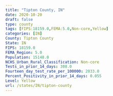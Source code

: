 ```yaml
---
title: "Tipton County, IN"
date: 2020-10-20
draft: false
type: county
tags: [FIPS:18159.0,FEMA:5.0,Non-core,Yellow]
categories: [IN]
County: Tipton County
State: IN
FIPS: 18159.0
FEMA_Region: 5.0
Population: 15148.0
NCHS_Urban_Rural_Classification: Non-core
Tests_in_prior_14_days: 308.0
Fourteen_day_test_rate_per_100000: 2033.0
Percent_Positivity_in_prior_14_days: 0.055
Level: Yellow
url: /states/IN/tipton-county
---
```



